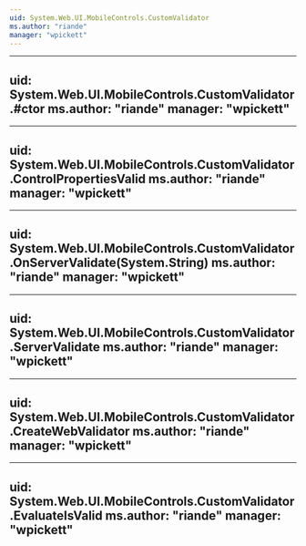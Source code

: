 ```yaml
---
uid: System.Web.UI.MobileControls.CustomValidator
ms.author: "riande"
manager: "wpickett"
---
```


---
uid: System.Web.UI.MobileControls.CustomValidator.#ctor
ms.author: "riande"
manager: "wpickett"
---

---
uid: System.Web.UI.MobileControls.CustomValidator.ControlPropertiesValid
ms.author: "riande"
manager: "wpickett"
---

---
uid: System.Web.UI.MobileControls.CustomValidator.OnServerValidate(System.String)
ms.author: "riande"
manager: "wpickett"
---

---
uid: System.Web.UI.MobileControls.CustomValidator.ServerValidate
ms.author: "riande"
manager: "wpickett"
---

---
uid: System.Web.UI.MobileControls.CustomValidator.CreateWebValidator
ms.author: "riande"
manager: "wpickett"
---

---
uid: System.Web.UI.MobileControls.CustomValidator.EvaluateIsValid
ms.author: "riande"
manager: "wpickett"
---
